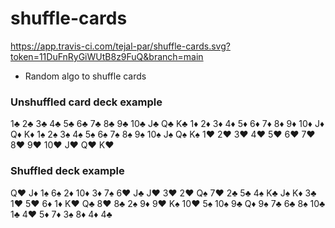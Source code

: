 # shuffle-cards

https://app.travis-ci.com/tejal-par/shuffle-cards.svg?token=11DuFnRyGiWUtB8z9FuQ&branch=main

- Random algo to shuffle cards

### Unshuffled card deck example
1♣ 2♣ 3♣ 4♣ 5♣ 6♣ 7♣ 8♣ 9♣ 10♣ J♣ Q♣ K♣
1♦ 2♦ 3♦ 4♦ 5♦ 6♦ 7♦ 8♦ 9♦ 10♦ J♦ Q♦ K♦
1♠ 2♠ 3♠ 4♠ 5♠ 6♠ 7♠ 8♠ 9♠ 10♠ J♠ Q♠ K♠
1♥ 2♥ 3♥ 4♥ 5♥ 6♥ 7♥ 8♥ 9♥ 10♥ J♥ Q♥ K♥

### Shuffled deck example
Q♥ J♦ 1♠ 6♠ 2♦ 10♦ 3♦ 7♠ 6♥ J♣ J♥ 3♥ 2♥
Q♠ 7♥ 2♣ 5♣ 4♠ K♣ J♠ K♦ 3♣ 1♥ 5♥ 6♦ 1♦
K♥ Q♣ 8♥ 8♣ 2♠ 9♦ 9♥ K♠ 10♥ 5♠ 10♠ 9♣ Q♦
9♠ 7♣ 6♣ 8♠ 10♣ 1♣ 4♥ 5♦ 7♦ 3♠ 8♦ 4♦ 4♣